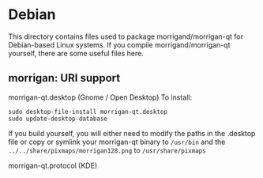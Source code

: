 
Debian
====================
This directory contains files used to package morrigand/morrigan-qt
for Debian-based Linux systems. If you compile morrigand/morrigan-qt yourself, there are some useful files here.

## morrigan: URI support ##


morrigan-qt.desktop  (Gnome / Open Desktop)
To install:

	sudo desktop-file-install morrigan-qt.desktop
	sudo update-desktop-database

If you build yourself, you will either need to modify the paths in
the .desktop file or copy or symlink your morrigan-qt binary to `/usr/bin`
and the `../../share/pixmaps/morrigan128.png` to `/usr/share/pixmaps`

morrigan-qt.protocol (KDE)

